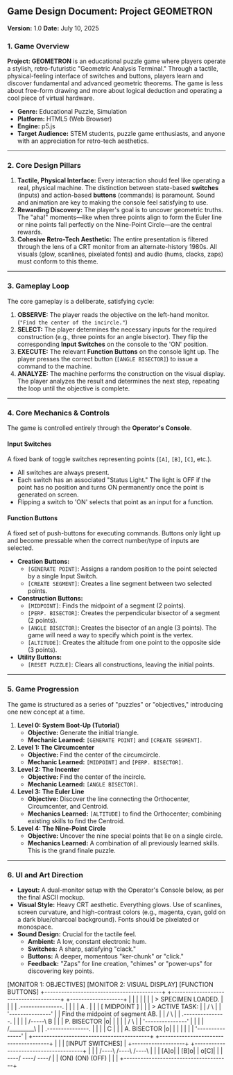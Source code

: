 ## **Game Design Document: Project GEOMETRON**

**Version:** 1.0
**Date:** July 10, 2025

### **1. Game Overview**

**Project: GEOMETRON** is an educational puzzle game where players operate a stylish, retro-futuristic "Geometric Analysis Terminal." Through a tactile, physical-feeling interface of switches and buttons, players learn and discover fundamental and advanced geometric theorems. The game is less about free-form drawing and more about logical deduction and operating a cool piece of virtual hardware.

* **Genre:** Educational Puzzle, Simulation
* **Platform:** HTML5 (Web Browser)
* **Engine:** p5.js
* **Target Audience:** STEM students, puzzle game enthusiasts, and anyone with an appreciation for retro-tech aesthetics.

---

### **2. Core Design Pillars**

1.  **Tactile, Physical Interface:** Every interaction should feel like operating a real, physical machine. The distinction between state-based **switches** (inputs) and action-based **buttons** (commands) is paramount. Sound and animation are key to making the console feel satisfying to use.
2.  **Rewarding Discovery:** The player's goal is to uncover geometric truths. The "aha!" moments—like when three points align to form the Euler line or nine points fall perfectly on the Nine-Point Circle—are the central rewards.
3.  **Cohesive Retro-Tech Aesthetic:** The entire presentation is filtered through the lens of a CRT monitor from an alternate-history 1980s. All visuals (glow, scanlines, pixelated fonts) and audio (hums, clacks, zaps) must conform to this theme.

---

### **3. Gameplay Loop**

The core gameplay is a deliberate, satisfying cycle:

1.  **OBSERVE:** The player reads the objective on the left-hand monitor. (`"Find the center of the incircle."`)
2.  **SELECT:** The player determines the necessary inputs for the required construction (e.g., three points for an angle bisector). They flip the corresponding **Input Switches** on the console to the 'ON' position.
3.  **EXECUTE:** The relevant **Function Buttons** on the console light up. The player presses the correct button (`[ANGLE BISECTOR]`) to issue a command to the machine.
4.  **ANALYZE:** The machine performs the construction on the visual display. The player analyzes the result and determines the next step, repeating the loop until the objective is complete.

---

### **4. Core Mechanics & Controls**

The game is controlled entirely through the **Operator's Console**.

#### **Input Switches**
A fixed bank of toggle switches representing points (`[A]`, `[B]`, `[C]`, etc.).
* All switches are always present.
* Each switch has an associated "Status Light." The light is OFF if the point has no position and turns ON permanently once the point is generated on screen.
* Flipping a switch to 'ON' selects that point as an input for a function.

#### **Function Buttons**
A fixed set of push-buttons for executing commands. Buttons only light up and become pressable when the correct number/type of inputs are selected.

* **Creation Buttons:**
    * `[GENERATE POINT]`: Assigns a random position to the point selected by a single Input Switch.
    * `[CREATE SEGMENT]`: Creates a line segment between two selected points.
* **Construction Buttons:**
    * `[MIDPOINT]`: Finds the midpoint of a segment (2 points).
    * `[PERP. BISECTOR]`: Creates the perpendicular bisector of a segment (2 points).
    * `[ANGLE BISECTOR]`: Creates the bisector of an angle (3 points). The game will need a way to specify which point is the vertex.
    * `[ALTITUDE]`: Creates the altitude from one point to the opposite side (3 points).
* **Utility Buttons:**
    * `[RESET PUZZLE]`: Clears all constructions, leaving the initial points.

---

### **5. Game Progression**

The game is structured as a series of "puzzles" or "objectives," introducing one new concept at a time.

1.  **Level 0: System Boot-Up (Tutorial)**
    * **Objective:** Generate the initial triangle.
    * **Mechanic Learned:** `[GENERATE POINT]` and `[CREATE SEGMENT]`.
2.  **Level 1: The Circumcenter**
    * **Objective:** Find the center of the circumcircle.
    * **Mechanic Learned:** `[MIDPOINT]` and `[PERP. BISECTOR]`.
3.  **Level 2: The Incenter**
    * **Objective:** Find the center of the incircle.
    * **Mechanic Learned:** `[ANGLE BISECTOR]`.
4.  **Level 3: The Euler Line**
    * **Objective:** Discover the line connecting the Orthocenter, Circumcenter, and Centroid.
    * **Mechanics Learned:** `[ALTITUDE]` to find the Orthocenter; combining existing skills to find the Centroid.
5.  **Level 4: The Nine-Point Circle**
    * **Objective:** Uncover the nine special points that lie on a single circle.
    * **Mechanics Learned:** A combination of all previously learned skills. This is the grand finale puzzle.

---

### **6. UI and Art Direction**

* **Layout:** A dual-monitor setup with the Operator's Console below, as per the final ASCII mockup.
* **Visual Style:** Heavy CRT aesthetic. Everything glows. Use of scanlines, screen curvature, and high-contrast colors (e.g., magenta, cyan, gold on a dark blue/charcoal background). Fonts should be pixelated or monospace.
* **Sound Design:** Crucial for the tactile feel.
    * **Ambient:** A low, constant electronic hum.
    * **Switches:** A sharp, satisfying "clack."
    * **Buttons:** A deeper, momentous "ker-chunk" or "click."
    * **Feedback:** "Zaps" for line creation, "chimes" or "power-ups" for discovering key points.







 [MONITOR 1: OBJECTIVES]                     [MONITOR 2: VISUAL DISPLAY]            [FUNCTION BUTTONS]
+------------------------------------------+ +--------------------------------------+ +-------------------+
|                                          | |                                      | |                   |
| > SPECIMEN LOADED.                       | |                                      | | .---------------. |
|                                          | |      A .                             | | | [ MIDPOINT  ] | |
| > ACTIVE TASK:                           | |       / \                            | | '---------------' |
|   Find the midpoint of segment AB.       | |      /   \                           | | .---------------. |
|                                          | |     /-----\ B                        | | | P. BISECTOR |o| |
|                                          | |    /       \                         | | '---------------' |
|                                          | |   /_________\                        | | .---------------. |
|                                          | |  C                                   | | | A. BISECTOR |o| |
|                                          | |                                      | | '---------------' |
+------------------------------------------+ +--------------------------------------+ |                   |
                                             | [INPUT SWITCHES]                     | +-------------------+
                                             +--------------------------------------+
                                             |                                      |
                                             |  /----\   /----\   /----\            |
                                             | | [A]o|  | [B]o|  | o[C]|            |
                                             |  \----/   \----/   \----/            |
                                             |   (ON)     (ON)     (OFF)            |
                                             |                                      |
                                             +--------------------------------------+